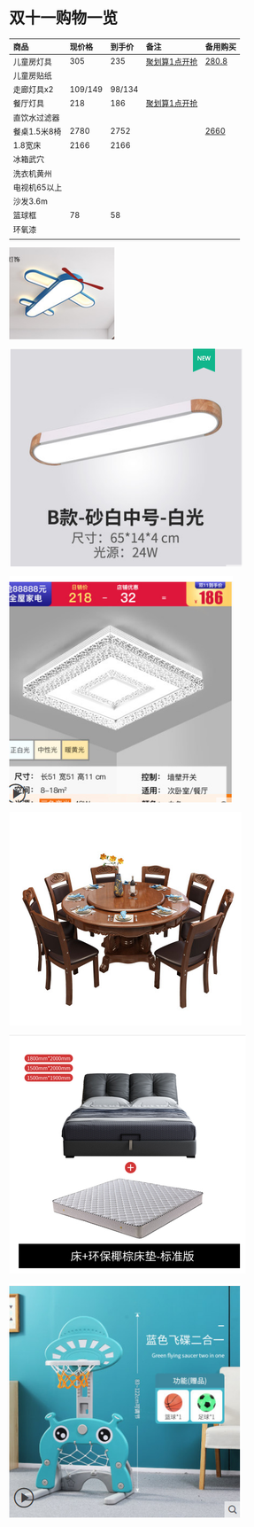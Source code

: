 # 双十一购物一览



| 商品 | 现价格 | 到手价 | 备注 | 备用购买 |
| :--- | :--- | :--- | :--- | :--- |
| 儿童房灯具 | 305 | 235 | [聚划算1点开抢](https://detail.ju.taobao.com/home.htm?spm=a220o.1000855.1998059529.1.5e8612fdUkgnfz&item_id=627447286223&) | [ 280.8](https://detail.tmall.com/item.htm?spm=a1z0d.6639537.1997196601.190.69587484HsK4Pi&id=626813437912&skuId=4448885725441) |
| 儿童房贴纸 |  |  |  |  |
| 走廊灯具x2 | 109/149 | 98/134 |  |  |
| 餐厅灯具 | 218 | 186 | [聚划算1点开抢](https://detail.ju.taobao.com/home.htm?spm=a220o.1000855.1998059529.1.7dd36cf4bMdKpv&item_id=522649495798&) |  |
| 直饮水过滤器 |  |  |  |  |
| 餐桌1.5米8椅 | 2780 | 2752 |  | [2660](https://item.taobao.com/item.htm?spm=a1z0d.6639537.1997196601.24.2b727484JzRErt&id=628501988174) |
| 1.8宽床 | 2166 | 2166 |  |  |
| 冰箱武穴 |  |  |  |  |
| 洗衣机黄州 |  |  |  |  |
| 电视机65以上 |  |  |  |  |
| 沙发3.6m |  |  |  |  |
| 篮球框 | 78 | 58 |  |  |
| 环氧漆 |  |  |  |  |
|  |  |  |  |  |

![&#x513F;&#x7AE5;&#x623F;&#x706F;&#x5177;](.gitbook/assets/image%20%281%29.png)

![&#x8D70;&#x5ECA;&#x706F;](.gitbook/assets/image%20%282%29.png)

![&#x9910;&#x5385;&#x706F;](.gitbook/assets/image%20%284%29.png)

![1.5&#x7C73;8&#x6905;](.gitbook/assets/image%20%285%29.png)

![&#x5E8A;&#x52A0;&#x5E8A;&#x57AB;](.gitbook/assets/image%20%286%29.png)

![&#x7BEE;&#x7403;&#x6846;](.gitbook/assets/image%20%287%29.png)



